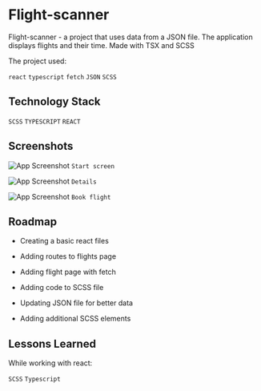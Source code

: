 
# Flight-scanner
Flight-scanner - a project that uses data from a JSON file. The application displays flights and their time. Made with TSX and SCSS

The project used:

`react` `typescript` `fetch` `JSON` `SCSS` 


## Technology Stack

`SCSS` `TYPESCRIPT` `REACT`


## Screenshots

![App Screenshot](https://i2.paste.pics/8409deed0baad0c34b7afeeab3bf0ba4.png)
`Start screen`

![App Screenshot](https://i2.paste.pics/9ee5aac4858d54c1236584e661457a81.png)
`Details`

![App Screenshot](https://i2.paste.pics/3fe2143b948782e25bb1df25db477999.png)
`Book flight`
## Roadmap

- Creating a basic react files

- Adding routes to flights page

- Adding flight page with fetch

- Adding code to SCSS file

- Updating JSON file for better data

- Adding additional SCSS elements


## Lessons Learned

While working with react:

`SCSS` `Typescript`
